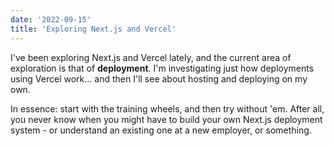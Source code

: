 ```yaml
---
date: '2022-09-15'
title: 'Exploring Next.js and Vercel'
---
```


I've been exploring Next.js and Vercel lately, and the current area of exploration is that of **deployment**. I'm investigating just how deployments using Vercel work... and then I'll see about hosting and deploying on my own.

In essence: start with the training wheels, and then try without 'em. After all, you never know when you might have to build your own Next.js deployment system - or understand an existing one at a new employer, or something.

